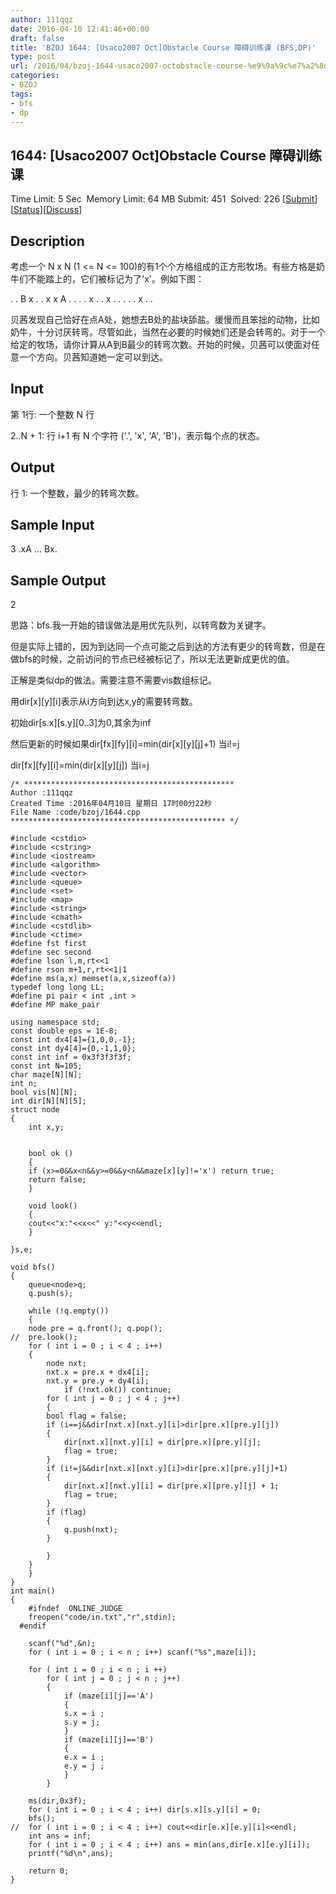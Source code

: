 ```yaml
---
author: 111qqz
date: 2016-04-10 12:41:46+00:00
draft: false
title: 'BZOJ 1644: [Usaco2007 Oct]Obstacle Course 障碍训练课 (BFS,DP)'
type: post
url: /2016/04/bzoj-1644-usaco2007-octobstacle-course-%e9%9a%9c%e7%a2%8d%e8%ae%ad%e7%bb%83%e8%af%be-bfsdp/
categories:
- BZOJ
tags:
- bfs
- dp
---
```





## 1644: [Usaco2007 Oct]Obstacle Course 障碍训练课


Time Limit: 5 Sec  Memory Limit: 64 MB
Submit: 451  Solved: 226
[[Submit](http://www.lydsy.com/JudgeOnline/submitpage.php?id=1644)][[Status](http://www.lydsy.com/JudgeOnline/problemstatus.php?id=1644)][[Discuss](http://www.lydsy.com/JudgeOnline/bbs.php?id=1644)]


## Description






考虑一个 N x N (1 <= N <= 100)的有1个个方格组成的正方形牧场。有些方格是奶牛们不能踏上的，它们被标记为了'x'。例如下图：

. . B x .
. x x A .
. . . x .
. x . . .
. . x . .

贝茜发现自己恰好在点A处，她想去B处的盐块舔盐。缓慢而且笨拙的动物，比如奶牛，十分讨厌转弯。尽管如此，当然在必要的时候她们还是会转弯的。对于一个给定的牧场，请你计算从A到B最少的转弯次数。开始的时候，贝茜可以使面对任意一个方向。贝茜知道她一定可以到达。






## Input






第 1行: 一个整数 N 行

2..N + 1: 行 i+1 有 N 个字符 ('.', 'x', 'A', 'B')，表示每个点的状态。






## Output






行 1: 一个整数，最少的转弯次数。






## Sample Input




3
.xA
...
Bx.





## Sample Output




2










思路：bfs.我一开始的错误做法是用优先队列，以转弯数为关键字。




但是实际上错的，因为到达同一个点可能之后到达的方法有更少的转弯数，但是在做bfs的时候，之前访问的节点已经被标记了，所以无法更新成更优的值。




正解是类似dp的做法。需要注意不需要vis数组标记。




用dir[x][y][i]表示从i方向到达x,y的需要转弯数。




初始dir[s.x][s.y][0..3]为0,其余为inf






然后更新的时候如果dir[fx][fy][i]=min(dir[x][y][j]+1) 当i!=j

dir[fx][fy][i]=min(dir[x][y][j]) 当i=j








 

    
    /* ***********************************************
    Author :111qqz
    Created Time :2016年04月10日 星期日 17时00分22秒
    File Name :code/bzoj/1644.cpp
    ************************************************ */
    
    #include <cstdio>
    #include <cstring>
    #include <iostream>
    #include <algorithm>
    #include <vector>
    #include <queue>
    #include <set>
    #include <map>
    #include <string>
    #include <cmath>
    #include <cstdlib>
    #include <ctime>
    #define fst first
    #define sec second
    #define lson l,m,rt<<1
    #define rson m+1,r,rt<<1|1
    #define ms(a,x) memset(a,x,sizeof(a))
    typedef long long LL;
    #define pi pair < int ,int >
    #define MP make_pair
    
    using namespace std;
    const double eps = 1E-8;
    const int dx4[4]={1,0,0,-1};
    const int dy4[4]={0,-1,1,0};
    const int inf = 0x3f3f3f3f;
    const int N=105;
    char maze[N][N];
    int n;
    bool vis[N][N];
    int dir[N][N][5];
    struct node
    {
        int x,y;
    
    
        bool ok ()
        {
    	if (x>=0&&x<n&&y>=0&&y<n&&maze[x][y]!='x') return true;
    	return false;
        }
    
        void look()
        {
    	cout<<"x:"<<x<<" y:"<<y<<endl;
        }
    
    }s,e;
    
    void bfs()
    {
        queue<node>q;
        q.push(s);
    
        while (!q.empty())
        {
    	node pre = q.front(); q.pop();
    //	pre.look();
    	for ( int i = 0 ; i < 4 ; i++)
    	{
    	    node nxt;
    	    nxt.x = pre.x + dx4[i];
    	    nxt.y = pre.y + dy4[i];
        	    if (!nxt.ok()) continue; 
    	    for ( int j = 0 ; j < 4 ; j++)
    	    {
    		bool flag = false;
    		if (i==j&&dir[nxt.x][nxt.y][i]>dir[pre.x][pre.y][j])
    		{
    		    dir[nxt.x][nxt.y][i] = dir[pre.x][pre.y][j];
    		    flag = true;
    		}
    		if (i!=j&&dir[nxt.x][nxt.y][i]>dir[pre.x][pre.y][j]+1)
    		{
    		    dir[nxt.x][nxt.y][i] = dir[pre.x][pre.y][j] + 1;
    		    flag = true;
    		}
    		if (flag)
    		{
    		    q.push(nxt);
    		}
    
    	    }
    	}
        }
    }
    int main()
    {
    	#ifndef  ONLINE_JUDGE 
    	freopen("code/in.txt","r",stdin);
      #endif
    
    	scanf("%d",&n);
    	for ( int i = 0 ; i < n ; i++) scanf("%s",maze[i]);
    
    	for ( int i = 0 ; i < n ; i ++)
    	    for ( int j = 0 ; j < n ; j++)
    		{
    		    if (maze[i][j]=='A')
    		    {
    			s.x = i ;
    			s.y = j;
    		    }
    		    if (maze[i][j]=='B')
    		    {
    			e.x = i ;
    			e.y = j ;
    		    }
    		}
    
    	ms(dir,0x3f);
    	for ( int i = 0 ; i < 4 ; i++) dir[s.x][s.y][i] = 0;
    	bfs();
    //	for ( int i = 0 ; i < 4 ; i++) cout<<dir[e.x][e.y][i]<<endl;
    	int ans = inf;
    	for ( int i = 0 ; i < 4 ; i++) ans = min(ans,dir[e.x][e.y][i]);
    	printf("%d\n",ans);
    
        return 0;
    }
    	
    



